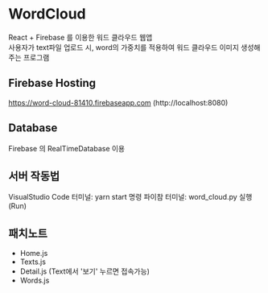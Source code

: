 # WordCloud
React + Firebase 를 이용한 워드 클라우드 웹앱
<br>
사용자가 text파일 업로드 시, word의 가중치를 적용하여 워드 클라우드 이미지 생성해주는 프로그램 

## Firebase Hosting 
https://word-cloud-81410.firebaseapp.com (http://localhost:8080)

## Database
Firebase 의 RealTimeDatabase 이용 

## 서버 작동법
VisualStudio Code 터미널: yarn start 명령
파이참 터미널: word_cloud.py 실행(Run)

## 패치노트
- Home.js
- Texts.js
- Detail.js (Text에서 '보기' 누르면 접속가능)
- Words.js
